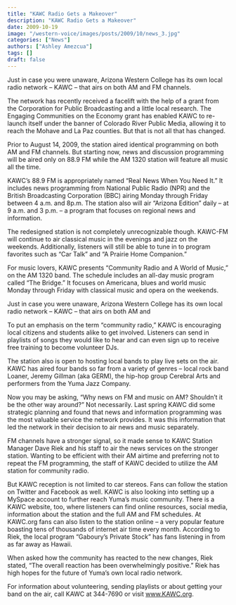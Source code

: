 ```yaml
---
title: "KAWC Radio Gets a Makeover"
description: "KAWC Radio Gets a Makeover"
date: 2009-10-19
image: "/western-voice/images/posts/2009/10/news_3.jpg"
categories: ["News"]
authors: ["Ashley Amezcua"]
tags: []
draft: false
---
```

Just in case you were unaware, Arizona Western College has its own local radio network – KAWC – that airs on both AM and FM channels.

The network has recently received a facelift with the help of a grant from the Corporation for Public Broadcasting and a little local research. The Engaging Communities on the Economy grant has enabled KAWC to re-launch itself under the banner of Colorado River Public Media, allowing it to reach the Mohave and La Paz counties. But that is not all that has changed.

Prior to August 14, 2009, the station aired identical programming on both AM and FM channels. But starting now, news and discussion programming will be aired only on 88.9 FM while the AM 1320 station will feature all music all the time.

KAWC’s 88.9 FM is appropriately named “Real News When You Need It.” It includes news programming from National Public Radio (NPR) and the British Broadcasting Corporation (BBC) airing Monday through Friday between 4 a.m. and 8p.m. The station also will air “Arizona Edition” daily – at 9 a.m. and 3 p.m. – a program that focuses on regional news and information.

The redesigned station is not completely unrecognizable though. KAWC-FM will continue to air classical music in the evenings and jazz on the weekends. Additionally, listeners will still be able to tune in to program favorites such as “Car Talk” and “A Prairie Home Companion.”

For music lovers, KAWC presents “Community Radio and A World of Music,” on the AM 1320 band. The schedule includes an all-day music program called “The Bridge.” It focuses on Americana, blues and world music Monday through Friday with classical music and opera on the weekends.

Just in case you were unaware, Arizona Western College has its own local radio network – KAWC – that airs on both AM and

To put an emphasis on the term “community radio,” KAWC is encouraging local citizens and students alike to get involved. Listeners can send in playlists of songs they would like to hear and can even sign up to receive free training to become volunteer DJs.

The station also is open to hosting local bands to play live sets on the air. KAWC has aired four bands so far from a variety of genres – local rock band Loaner, Jeremy Gillman (aka GERM), the hip-hop group Cerebral Arts and performers from the Yuma Jazz Company.

Now you may be asking, “Why news on FM and music on AM? Shouldn’t it be the other way around?” Not necessarily. Last spring KAWC did some strategic planning and found that news and information programming was the most valuable service the network provides. It was this information that led the network in their decision to air news and music separately.

FM channels have a stronger signal, so it made sense to KAWC Station Manager Dave Riek and his staff to air the news services on the stronger station. Wanting to be efficient with their AM airtime and preferring not to repeat the FM programming, the staff of KAWC decided to utilize the AM station for community radio.

But KAWC reception is not limited to car stereos. Fans can follow the station on Twitter and Facebook as well. KAWC is also looking into setting up a MySpace account to further reach Yuma’s music community. There is a KAWC website, too, where listeners can find online resources, social media, information about the station and the full AM and FM schedules. At KAWC.org fans can also listen to the station online – a very popular feature boasting tens of thousands of internet air time every month. According to Riek, the local program “Gaboury’s Private Stock” has fans listening in from as far away as Hawaii.

When asked how the community has reacted to the new changes, Riek stated, “The overall reaction has been overwhelmingly positive.” Riek has high hopes for the future of Yuma’s own local radio network.

For information about volunteering, sending playlists or about getting your band on the air, call KAWC at 344-7690 or visit www.KAWC.org.